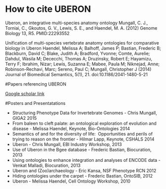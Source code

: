 # How to cite UBERON

Uberon, an integrative multi-species anatomy ontology Mungall, C. J., Torniai, C., Gkoutos, G. V., Lewis, S. E., and Haendel, M. A. (2012) Genome Biology 13, R5. PMID:22293552

Unification of multi-species vertebrate anatomy ontologies for comparative biology in Uberon Haendel, Melissa A; Balhoff, James P; Bastian, Frederic B; Blackburn, David C; Blake, Judith A; Bradford, Yvonne; Comte, Aurelie; Dahdul, Wasila M; Dececchi, Thomas A; Druzinsky, Robert E; Hayamizu, Terry F; Ibrahim, Nizar; Lewis, Suzanna E; Mabee, Paula M; Niknejad, Anne; Robinson-Rechavi, Marc; Sereno, Paul C; Mungall, Christopher J (2014) Journal of Biomedical Semantics, 5(1), 21. doi:10.1186/2041-1480-5-21

#Papers referencing UBERON

[Google scholar link](https://scholar.google.com/scholar?as_q=uberon)

#Posters and Presentatations

- Structuring Phenotype Data for Invertebrate Genomes - Chris Mungall, GIGA2 2015
- From baleen to cleft palate: an ontological exploration of evolution and disease - Melissa Haendel, Keynote, Bio-Ontologies 2014
- Semantics of and for the diversity of life:  Opportunities and perils of trying to reason on the frontier - Hilmar Lapp, Keynote, CSHALS 2014
- Uberon - Chris Mungall, EBI Industry Workshop, 2013
- Use of Uberon in the Bgee database - Frederic Bastian, Biocuration, 2013
- Using ontologies to enhance integration and analyses of ENCODE data - Venkat Malladi, Biocuration, 2013
- Uberon and (Zoo)archaeology - Eric Kansa, NSF Phenotype RCN 2012
- Hiding ontologies under the carpet - Frederic Bastian, OntoSIB, 2012
- Uberon - Melissa Haendel, Cell Ontology Workshop, 2010